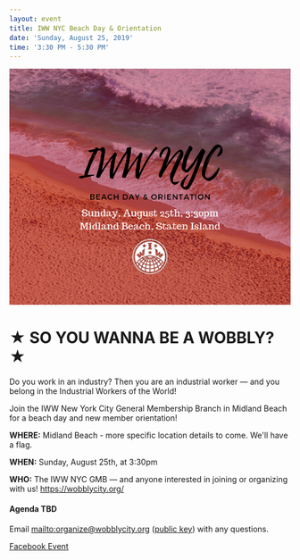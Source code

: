 ```yaml
---
layout: event
title: IWW NYC Beach Day & Orientation
date: 'Sunday, August 25, 2019'
time: '3:30 PM - 5:30 PM'
---
```

![](/assets/uploads/august-beach-day.png)

# ★ SO YOU WANNA BE A WOBBLY? ★

Do you work in an industry? Then you are an industrial worker — and you belong in the Industrial Workers of the World!

Join the IWW New York City General Membership Branch in Midland Beach for a beach day and new member orientation!

**WHERE:** Midland Beach - more specific location details to come. We'll have a flag.

**WHEN:** Sunday, August 25th, at 3:30pm

**WHO:** The IWW NYC GMB — and anyone interested in joining or organizing with us!
https://wobblycity.org/

#### Agenda TBD

Email <mailto:organize@wobblycity.org> ([public key](/assets/keys/publickey.organize@wobblycity.org.asc)) with any questions.

[Facebook Event](https://www.facebook.com/events/2963594250532366/)
